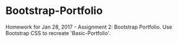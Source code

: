 # Bootstrap-Portfolio
Homework for Jan 28, 2017 - Assignment 2: Bootstrap Portfolio.
Use Bootstrap CSS to recreate 'Basic-Portfolio'.
